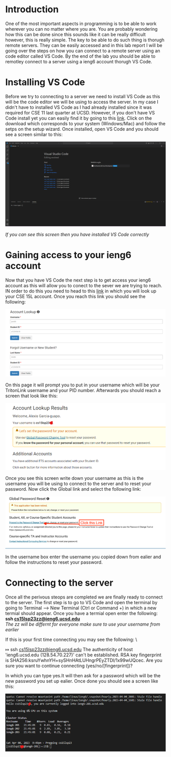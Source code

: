 # Introduction 
One of the most important aspects in programming is to be able to work wherever you can no matter where you are. You are probably wondering how this can be done 
since this sounds like it can be really difficult however, this is really simple. The key to be able to do such thing is thorugh remote servers. They can be easily 
accessed and in this lab report I will be going over the steps on how you can connect to a remote server using an code editor called VS Code. By the end of the lab 
you should be able to remotley connect to a server using a ieng6 account thorugh VS Code.

# Installing VS Code
Before we try to connecting to a server we need to install VS Code as this will be the code editor we will be using to access the server. In my case I didn't have 
to installed VS Code as I had already installed since it was required for CSE 11 last quarter at UCSD. However, if you don't have VS Code install yet you can easily 
find it by going to this [link](https://code.visualstudio.com/). Click on the download which corresponds to your system (Windows/Mac) and follow the setps on the setup 
wizard. Once installed, open VS Code and you should see a screen similar to this:

![Image](VSCode_Screenshot.png)

*If you can see this screen then you have installed VS Code correctly*

# Gaining access to your ieng6 account
Now that you have VS Code the next step is to get access your ieng6 account as this will allow you to conect to the sever we are trying to reach. IN order to do this
you need to head to this [link](https://sdacs.ucsd.edu/~icc/index.php) in which you will look up your CSE 15L account. Once you reach this link you should see the following:

![Image](Account.png) 

On this page it will prompt you to put in your username which will be your TritonLink username and your PID number. Afterwards you should reach a screen that look like this:

![Image](id1.png)

Once you see this screen write down your username as this is the username you will be using to connect to the server and to reset your password. Now click the Global link and select the following link:

![Image](password.png)

In the username box enter the username you copied down from ealier and follow the instructions to reset your password.

# Connecting to the server
Once all the perivous steops are completed we are finally ready to connect to the server. The first step is to go to VS Code and open the terminal by going to Terminal
--> New Terminal (Ctrl or Command +) in which a new termial should appear. Once you have a termial open enter the following:\
**ssh cs15lsp23zz@ieng6.ucsd.edu**\
*The zz will be differnt for everyone make sure to use your username from earlier*

If this is your first time connecting you may see the following: \

⤇ ssh cs15lsp23zz@ieng6.ucsd.edu
The authenticity of host 'ieng6.ucsd.edu (128.54.70.227)' can't be established.
RSA key fingerprint is SHA256:ksruYwhnYH+sySHnHAtLUHngrPEyZTDl/1x99wUQcec.
Are you sure you want to continue connecting (yes/no/[fingerprint])? 

In which you can type yes.It will then ask for a password which will be the new password you set up ealier. Once done you should see a screen like this:

![Image](terminal.png)

